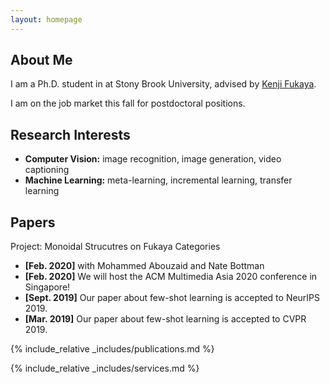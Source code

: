 ```yaml
---
layout: homepage
---
```


## About Me

I am a Ph.D. student in at Stony Brook University, advised by <a href="https://scgp.stonybrook.edu/people/faculty/bios/kenji-fukaya">Kenji Fukaya</a>. 

I am on the job market this fall for postdoctoral positions.

## Research Interests

- **Computer Vision:** image recognition, image generation, video captioning
- **Machine Learning:** meta-learning, incremental learning, transfer learning

## Papers
Project: Monoidal Strucutres on Fukaya Categories
- **[Feb. 2020]** with Mohammed Abouzaid and Nate Bottman  
- **[Feb. 2020]** We will host the ACM Multimedia Asia 2020 conference in Singapore!
- **[Sept. 2019]** Our paper about few-shot learning is accepted to NeurIPS 2019.
- **[Mar. 2019]** Our paper about few-shot learning is accepted to CVPR 2019.

{% include_relative _includes/publications.md %}

{% include_relative _includes/services.md %}
